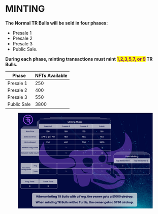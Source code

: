 # MINTING

**The Normal TR Bulls will be sold in four phases:**&#x20;

* Presale 1
* Presale 2
* Presale 3
* Public Sale.&#x20;

**During each phase, minting transactions must mint **<mark style="color:purple;">**1,2,3,5,7, or 9**</mark>** TR Bulls.**&#x20;

| Phase       | NFTs Available  |
| ----------- | --------------- |
| Presale 1   | 250             |
| Presale 2   | 400             |
| Presale 3   | 550             |
| Public Sale | 3800            |



<figure><img src="../../.gitbook/assets/mintCostAPR12.jpg" alt=""><figcaption></figcaption></figure>
